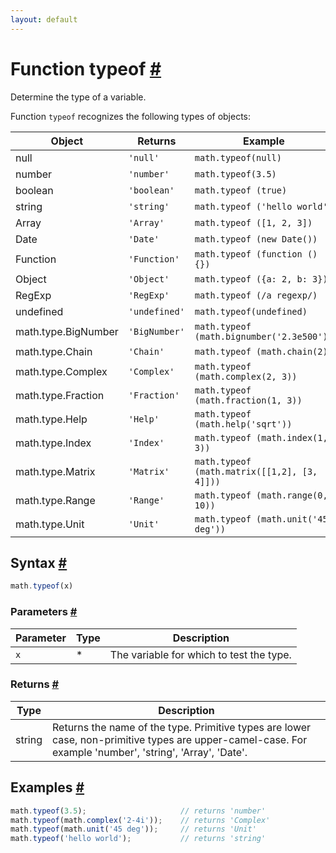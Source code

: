 ```yaml
---
layout: default
---
```


<h1 id="function-typeof">Function typeof <a href="#function-typeof" title="Permalink">#</a></h1>

Determine the type of a variable.

Function `typeof` recognizes the following types of objects:

Object                 | Returns       | Example
---------------------- | ------------- | ------------------------------------------
null                   | `'null'`      | `math.typeof(null)`
number                 | `'number'`    | `math.typeof(3.5)`
boolean                | `'boolean'`   | `math.typeof (true)`
string                 | `'string'`    | `math.typeof ('hello world')`
Array                  | `'Array'`     | `math.typeof ([1, 2, 3])`
Date                   | `'Date'`      | `math.typeof (new Date())`
Function               | `'Function'`  | `math.typeof (function () {})`
Object                 | `'Object'`    | `math.typeof ({a: 2, b: 3})`
RegExp                 | `'RegExp'`    | `math.typeof (/a regexp/)`
undefined              | `'undefined'` | `math.typeof(undefined)`
math.type.BigNumber    | `'BigNumber'` | `math.typeof (math.bignumber('2.3e500'))`
math.type.Chain        | `'Chain'`     | `math.typeof (math.chain(2))`
math.type.Complex      | `'Complex'`   | `math.typeof (math.complex(2, 3))`
math.type.Fraction     | `'Fraction'`  | `math.typeof (math.fraction(1, 3))`
math.type.Help         | `'Help'`      | `math.typeof (math.help('sqrt'))`
math.type.Index        | `'Index'`     | `math.typeof (math.index(1, 3))`
math.type.Matrix       | `'Matrix'`    | `math.typeof (math.matrix([[1,2], [3, 4]]))`
math.type.Range        | `'Range'`     | `math.typeof (math.range(0, 10))`
math.type.Unit         | `'Unit'`      | `math.typeof (math.unit('45 deg'))`


<h2 id="syntax">Syntax <a href="#syntax" title="Permalink">#</a></h2>

```js
math.typeof(x)
```

<h3 id="parameters">Parameters <a href="#parameters" title="Permalink">#</a></h3>

Parameter | Type | Description
--------- | ---- | -----------
`x` | * | The variable for which to test the type.

<h3 id="returns">Returns <a href="#returns" title="Permalink">#</a></h3>

Type | Description
---- | -----------
string | Returns the name of the type. Primitive types are lower case, non-primitive types are upper-camel-case. For example 'number', 'string', 'Array', 'Date'.


<h2 id="examples">Examples <a href="#examples" title="Permalink">#</a></h2>

```js
math.typeof(3.5);                     // returns 'number'
math.typeof(math.complex('2-4i'));    // returns 'Complex'
math.typeof(math.unit('45 deg'));     // returns 'Unit'
math.typeof('hello world');           // returns 'string'
```




<!-- Note: This file is automatically generated from source code comments. Changes made in this file will be overridden. -->
